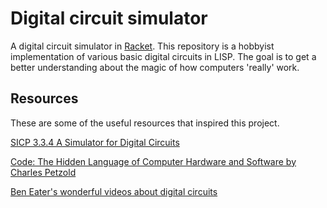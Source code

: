 # Digital circuit simulator

A digital circuit simulator in [Racket](https://racket-lang.org/). This repository is a hobbyist implementation of various basic digital circuits in LISP. The goal is to get a better understanding about the magic of how computers 'really' work.

## Resources

These are some of the useful resources that inspired this project.

[SICP 3.3.4 A Simulator for Digital Circuits](https://mitpress.mit.edu/sites/default/files/sicp/full-text/book/book-Z-H-22.html#%_sec_3.3.4)

[Code: The Hidden Language of Computer Hardware and Software by Charles Petzold](https://www.goodreads.com/book/show/44882.Code)

[Ben Eater's wonderful videos about digital circuits](https://www.youtube.com/watch?v=wvJc9CZcvBc)
